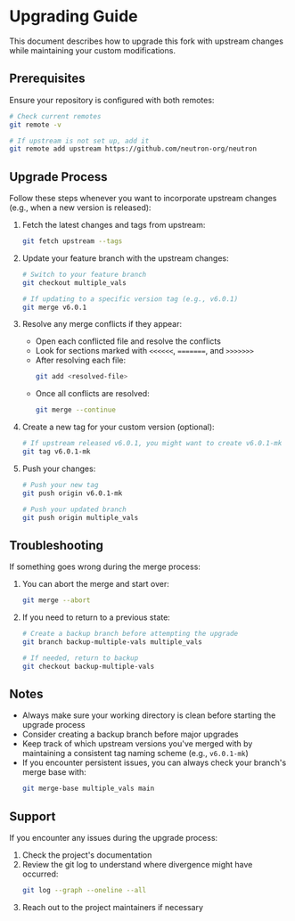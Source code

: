 # Upgrading Guide

This document describes how to upgrade this fork with upstream changes while maintaining your custom modifications.

## Prerequisites

Ensure your repository is configured with both remotes:

```bash
# Check current remotes
git remote -v

# If upstream is not set up, add it
git remote add upstream https://github.com/neutron-org/neutron
```

## Upgrade Process

Follow these steps whenever you want to incorporate upstream changes (e.g., when a new version is released):

1. Fetch the latest changes and tags from upstream:

   ```bash
   git fetch upstream --tags
   ```

2. Update your feature branch with the upstream changes:

   ```bash
   # Switch to your feature branch
   git checkout multiple_vals

   # If updating to a specific version tag (e.g., v6.0.1)
   git merge v6.0.1
   ```

3. Resolve any merge conflicts if they appear:

   - Open each conflicted file and resolve the conflicts
   - Look for sections marked with `<<<<<<`, `=======`, and `>>>>>>>`
   - After resolving each file:
     ```bash
     git add <resolved-file>
     ```
   - Once all conflicts are resolved:
     ```bash
     git merge --continue
     ```

4. Create a new tag for your custom version (optional):

   ```bash
   # If upstream released v6.0.1, you might want to create v6.0.1-mk
   git tag v6.0.1-mk
   ```

5. Push your changes:

   ```bash
   # Push your new tag
   git push origin v6.0.1-mk

   # Push your updated branch
   git push origin multiple_vals
   ```

## Troubleshooting

If something goes wrong during the merge process:

1. You can abort the merge and start over:

   ```bash
   git merge --abort
   ```

2. If you need to return to a previous state:

   ```bash
   # Create a backup branch before attempting the upgrade
   git branch backup-multiple-vals multiple_vals

   # If needed, return to backup
   git checkout backup-multiple-vals
   ```

## Notes

- Always make sure your working directory is clean before starting the upgrade process
- Consider creating a backup branch before major upgrades
- Keep track of which upstream versions you've merged with by maintaining a consistent tag naming scheme (e.g., `v6.0.1-mk`)
- If you encounter persistent issues, you can always check your branch's merge base with:
  ```bash
  git merge-base multiple_vals main
  ```

## Support

If you encounter any issues during the upgrade process:

1. Check the project's documentation
2. Review the git log to understand where divergence might have occurred:
   ```bash
   git log --graph --oneline --all
   ```
3. Reach out to the project maintainers if necessary
